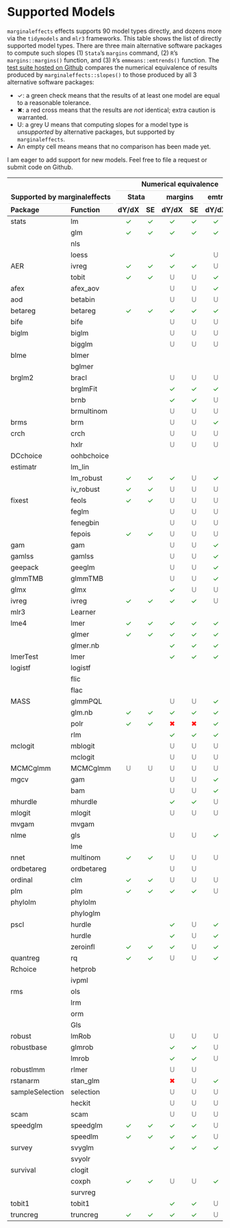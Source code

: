 
<script src="supported_models_files/libs/kePrint-0.0.1/kePrint.js"></script>
<link href="supported_models_files/libs/lightable-0.0.1/lightable.css" rel="stylesheet" />


# Supported Models

`marginaleffects` effects supports 90 model types directly, and dozens
more via the `tidymodels` and `mlr3` frameworks. This table shows the
list of directly supported model types. There are three main alternative
software packages to compute such slopes (1) `Stata`’s `margins`
command, (2) `R`’s `margins::margins()` function, and (3) `R`’s
`emmeans::emtrends()` function. The [test suite hosted on
Github](https://github.com/vincentarelbundock/marginaleffects/tree/main/inst/tinytest)
compares the numerical equivalence of results produced by
`marginaleffects::slopes()` to those produced by all 3 alternative
software packages:

-   ✓: a green check means that the results of at least one model are
    equal to a reasonable tolerance.
-   ✖: a red cross means that the results are *not* identical; extra
    caution is warranted.
-   U: a grey U means that computing slopes for a model type is
    *unsupported* by alternative packages, but supported by
    `marginaleffects`.
-   An empty cell means means that no comparison has been made yet.

I am eager to add support for new models. Feel free to file a request or
submit code on Github.

<table class="table" data-quarto-postprocess="true"
style="margin-left: auto; margin-right: auto;">
<colgroup>
<col style="width: 12%" />
<col style="width: 12%" />
<col style="width: 12%" />
<col style="width: 12%" />
<col style="width: 12%" />
<col style="width: 12%" />
<col style="width: 12%" />
<col style="width: 12%" />
</colgroup>
<thead>
<tr class="header">
<th colspan="2" data-quarto-table-cell-role="th"
style="text-align: left; empty-cells: hide; border-bottom: hidden;"></th>
<th colspan="6" data-quarto-table-cell-role="th"
style="text-align: center; border-bottom: hidden; padding-bottom: 0; padding-left: 3px; padding-right: 3px;"><div
style="border-bottom: 1px solid #ddd; padding-bottom: 5px; ">
Numerical equivalence
</div></th>
</tr>
<tr class="odd">
<th colspan="2" data-quarto-table-cell-role="th"
style="text-align: center; border-bottom: hidden; padding-bottom: 0; padding-left: 3px; padding-right: 3px;"><div
style="border-bottom: 1px solid #ddd; padding-bottom: 5px; ">
Supported by marginaleffects
</div></th>
<th colspan="2" data-quarto-table-cell-role="th"
style="text-align: center; border-bottom: hidden; padding-bottom: 0; padding-left: 3px; padding-right: 3px;"><div
style="border-bottom: 1px solid #ddd; padding-bottom: 5px; ">
Stata
</div></th>
<th colspan="2" data-quarto-table-cell-role="th"
style="text-align: center; border-bottom: hidden; padding-bottom: 0; padding-left: 3px; padding-right: 3px;"><div
style="border-bottom: 1px solid #ddd; padding-bottom: 5px; ">
margins
</div></th>
<th colspan="2" data-quarto-table-cell-role="th"
style="text-align: center; border-bottom: hidden; padding-bottom: 0; padding-left: 3px; padding-right: 3px;"><div
style="border-bottom: 1px solid #ddd; padding-bottom: 5px; ">
emtrends
</div></th>
</tr>
<tr class="header">
<th style="text-align: left;"
data-quarto-table-cell-role="th">Package</th>
<th style="text-align: left;"
data-quarto-table-cell-role="th">Function</th>
<th style="text-align: center;"
data-quarto-table-cell-role="th">dY/dX</th>
<th style="text-align: center;" data-quarto-table-cell-role="th">SE</th>
<th style="text-align: center;"
data-quarto-table-cell-role="th">dY/dX</th>
<th style="text-align: center;" data-quarto-table-cell-role="th">SE</th>
<th style="text-align: center;"
data-quarto-table-cell-role="th">dY/dX</th>
<th style="text-align: center;" data-quarto-table-cell-role="th">SE</th>
</tr>
</thead>
<tbody>
<tr class="odd">
<td style="text-align: left;">stats</td>
<td style="text-align: left;">lm</td>
<td style="text-align: center; color: green !important;">✓</td>
<td style="text-align: center; color: green !important;">✓</td>
<td style="text-align: center; color: green !important;">✓</td>
<td style="text-align: center; color: green !important;">✓</td>
<td style="text-align: center; color: green !important;">✓</td>
<td style="text-align: center; color: green !important;">✓</td>
</tr>
<tr class="even">
<td style="text-align: left;"></td>
<td style="text-align: left;">glm</td>
<td style="text-align: center; color: green !important;">✓</td>
<td style="text-align: center; color: green !important;">✓</td>
<td style="text-align: center; color: green !important;">✓</td>
<td style="text-align: center; color: green !important;">✓</td>
<td style="text-align: center; color: green !important;">✓</td>
<td style="text-align: center; color: green !important;">✓</td>
</tr>
<tr class="odd">
<td style="text-align: left;"></td>
<td style="text-align: left;">nls</td>
<td style="text-align: center; color: gray !important;"></td>
<td style="text-align: center; color: gray !important;"></td>
<td style="text-align: center; color: gray !important;"></td>
<td style="text-align: center; color: gray !important;"></td>
<td style="text-align: center; color: gray !important;"></td>
<td style="text-align: center; color: gray !important;"></td>
</tr>
<tr class="even">
<td style="text-align: left;"></td>
<td style="text-align: left;">loess</td>
<td style="text-align: center; color: gray !important;"></td>
<td style="text-align: center; color: gray !important;"></td>
<td style="text-align: center; color: green !important;">✓</td>
<td style="text-align: center; color: gray !important;"></td>
<td style="text-align: center; color: gray !important;">U</td>
<td style="text-align: center; color: gray !important;">U</td>
</tr>
<tr class="odd">
<td style="text-align: left;">AER</td>
<td style="text-align: left;">ivreg</td>
<td style="text-align: center; color: green !important;">✓</td>
<td style="text-align: center; color: green !important;">✓</td>
<td style="text-align: center; color: green !important;">✓</td>
<td style="text-align: center; color: green !important;">✓</td>
<td style="text-align: center; color: gray !important;">U</td>
<td style="text-align: center; color: gray !important;">U</td>
</tr>
<tr class="even">
<td style="text-align: left;"></td>
<td style="text-align: left;">tobit</td>
<td style="text-align: center; color: green !important;">✓</td>
<td style="text-align: center; color: green !important;">✓</td>
<td style="text-align: center; color: gray !important;">U</td>
<td style="text-align: center; color: gray !important;">U</td>
<td style="text-align: center; color: green !important;">✓</td>
<td style="text-align: center; color: green !important;">✓</td>
</tr>
<tr class="odd">
<td style="text-align: left;">afex</td>
<td style="text-align: left;">afex_aov</td>
<td style="text-align: center; color: gray !important;"></td>
<td style="text-align: center; color: gray !important;"></td>
<td style="text-align: center; color: gray !important;">U</td>
<td style="text-align: center; color: gray !important;">U</td>
<td style="text-align: center; color: green !important;">✓</td>
<td style="text-align: center; color: green !important;">✓</td>
</tr>
<tr class="even">
<td style="text-align: left;">aod</td>
<td style="text-align: left;">betabin</td>
<td style="text-align: center; color: gray !important;"></td>
<td style="text-align: center; color: gray !important;"></td>
<td style="text-align: center; color: gray !important;">U</td>
<td style="text-align: center; color: gray !important;">U</td>
<td style="text-align: center; color: gray !important;">U</td>
<td style="text-align: center; color: gray !important;">U</td>
</tr>
<tr class="odd">
<td style="text-align: left;">betareg</td>
<td style="text-align: left;">betareg</td>
<td style="text-align: center; color: green !important;">✓</td>
<td style="text-align: center; color: green !important;">✓</td>
<td style="text-align: center; color: green !important;">✓</td>
<td style="text-align: center; color: green !important;">✓</td>
<td style="text-align: center; color: green !important;">✓</td>
<td style="text-align: center; color: green !important;">✓</td>
</tr>
<tr class="even">
<td style="text-align: left;">bife</td>
<td style="text-align: left;">bife</td>
<td style="text-align: center; color: gray !important;"></td>
<td style="text-align: center; color: gray !important;"></td>
<td style="text-align: center; color: gray !important;">U</td>
<td style="text-align: center; color: gray !important;">U</td>
<td style="text-align: center; color: gray !important;">U</td>
<td style="text-align: center; color: gray !important;">U</td>
</tr>
<tr class="odd">
<td style="text-align: left;">biglm</td>
<td style="text-align: left;">biglm</td>
<td style="text-align: center; color: gray !important;"></td>
<td style="text-align: center; color: gray !important;"></td>
<td style="text-align: center; color: gray !important;">U</td>
<td style="text-align: center; color: gray !important;">U</td>
<td style="text-align: center; color: gray !important;">U</td>
<td style="text-align: center; color: gray !important;">U</td>
</tr>
<tr class="even">
<td style="text-align: left;"></td>
<td style="text-align: left;">bigglm</td>
<td style="text-align: center; color: gray !important;"></td>
<td style="text-align: center; color: gray !important;"></td>
<td style="text-align: center; color: gray !important;">U</td>
<td style="text-align: center; color: gray !important;">U</td>
<td style="text-align: center; color: gray !important;">U</td>
<td style="text-align: center; color: gray !important;">U</td>
</tr>
<tr class="odd">
<td style="text-align: left;">blme</td>
<td style="text-align: left;">blmer</td>
<td style="text-align: center; color: gray !important;"></td>
<td style="text-align: center; color: gray !important;"></td>
<td style="text-align: center; color: gray !important;"></td>
<td style="text-align: center; color: gray !important;"></td>
<td style="text-align: center; color: gray !important;"></td>
<td style="text-align: center; color: gray !important;"></td>
</tr>
<tr class="even">
<td style="text-align: left;"></td>
<td style="text-align: left;">bglmer</td>
<td style="text-align: center; color: gray !important;"></td>
<td style="text-align: center; color: gray !important;"></td>
<td style="text-align: center; color: gray !important;"></td>
<td style="text-align: center; color: gray !important;"></td>
<td style="text-align: center; color: gray !important;"></td>
<td style="text-align: center; color: gray !important;"></td>
</tr>
<tr class="odd">
<td style="text-align: left;">brglm2</td>
<td style="text-align: left;">bracl</td>
<td style="text-align: center; color: gray !important;"></td>
<td style="text-align: center; color: gray !important;"></td>
<td style="text-align: center; color: gray !important;">U</td>
<td style="text-align: center; color: gray !important;">U</td>
<td style="text-align: center; color: gray !important;">U</td>
<td style="text-align: center; color: gray !important;">U</td>
</tr>
<tr class="even">
<td style="text-align: left;"></td>
<td style="text-align: left;">brglmFit</td>
<td style="text-align: center; color: gray !important;"></td>
<td style="text-align: center; color: gray !important;"></td>
<td style="text-align: center; color: green !important;">✓</td>
<td style="text-align: center; color: green !important;">✓</td>
<td style="text-align: center; color: green !important;">✓</td>
<td style="text-align: center; color: green !important;">✓</td>
</tr>
<tr class="odd">
<td style="text-align: left;"></td>
<td style="text-align: left;">brnb</td>
<td style="text-align: center; color: gray !important;"></td>
<td style="text-align: center; color: gray !important;"></td>
<td style="text-align: center; color: green !important;">✓</td>
<td style="text-align: center; color: green !important;">✓</td>
<td style="text-align: center; color: gray !important;">U</td>
<td style="text-align: center; color: gray !important;">U</td>
</tr>
<tr class="even">
<td style="text-align: left;"></td>
<td style="text-align: left;">brmultinom</td>
<td style="text-align: center; color: gray !important;"></td>
<td style="text-align: center; color: gray !important;"></td>
<td style="text-align: center; color: gray !important;">U</td>
<td style="text-align: center; color: gray !important;">U</td>
<td style="text-align: center; color: gray !important;">U</td>
<td style="text-align: center; color: gray !important;">U</td>
</tr>
<tr class="odd">
<td style="text-align: left;">brms</td>
<td style="text-align: left;">brm</td>
<td style="text-align: center; color: gray !important;"></td>
<td style="text-align: center; color: gray !important;"></td>
<td style="text-align: center; color: gray !important;">U</td>
<td style="text-align: center; color: gray !important;">U</td>
<td style="text-align: center; color: green !important;">✓</td>
<td style="text-align: center; color: green !important;">✓</td>
</tr>
<tr class="even">
<td style="text-align: left;">crch</td>
<td style="text-align: left;">crch</td>
<td style="text-align: center; color: gray !important;"></td>
<td style="text-align: center; color: gray !important;"></td>
<td style="text-align: center; color: gray !important;">U</td>
<td style="text-align: center; color: gray !important;">U</td>
<td style="text-align: center; color: gray !important;">U</td>
<td style="text-align: center; color: gray !important;">U</td>
</tr>
<tr class="odd">
<td style="text-align: left;"></td>
<td style="text-align: left;">hxlr</td>
<td style="text-align: center; color: gray !important;"></td>
<td style="text-align: center; color: gray !important;"></td>
<td style="text-align: center; color: gray !important;">U</td>
<td style="text-align: center; color: gray !important;">U</td>
<td style="text-align: center; color: gray !important;">U</td>
<td style="text-align: center; color: gray !important;">U</td>
</tr>
<tr class="even">
<td style="text-align: left;">DCchoice</td>
<td style="text-align: left;">oohbchoice</td>
<td style="text-align: center; color: gray !important;"></td>
<td style="text-align: center; color: gray !important;"></td>
<td style="text-align: center; color: gray !important;"></td>
<td style="text-align: center; color: gray !important;"></td>
<td style="text-align: center; color: gray !important;"></td>
<td style="text-align: center; color: gray !important;"></td>
</tr>
<tr class="odd">
<td style="text-align: left;">estimatr</td>
<td style="text-align: left;">lm_lin</td>
<td style="text-align: center; color: gray !important;"></td>
<td style="text-align: center; color: gray !important;"></td>
<td style="text-align: center; color: gray !important;"></td>
<td style="text-align: center; color: gray !important;"></td>
<td style="text-align: center; color: gray !important;"></td>
<td style="text-align: center; color: gray !important;"></td>
</tr>
<tr class="even">
<td style="text-align: left;"></td>
<td style="text-align: left;">lm_robust</td>
<td style="text-align: center; color: green !important;">✓</td>
<td style="text-align: center; color: green !important;">✓</td>
<td style="text-align: center; color: green !important;">✓</td>
<td style="text-align: center; color: gray !important;">U</td>
<td style="text-align: center; color: green !important;">✓</td>
<td style="text-align: center; color: green !important;">✓</td>
</tr>
<tr class="odd">
<td style="text-align: left;"></td>
<td style="text-align: left;">iv_robust</td>
<td style="text-align: center; color: green !important;">✓</td>
<td style="text-align: center; color: green !important;">✓</td>
<td style="text-align: center; color: gray !important;">U</td>
<td style="text-align: center; color: gray !important;">U</td>
<td style="text-align: center; color: gray !important;">U</td>
<td style="text-align: center; color: gray !important;">U</td>
</tr>
<tr class="even">
<td style="text-align: left;">fixest</td>
<td style="text-align: left;">feols</td>
<td style="text-align: center; color: green !important;">✓</td>
<td style="text-align: center; color: green !important;">✓</td>
<td style="text-align: center; color: gray !important;">U</td>
<td style="text-align: center; color: gray !important;">U</td>
<td style="text-align: center; color: gray !important;">U</td>
<td style="text-align: center; color: gray !important;">U</td>
</tr>
<tr class="odd">
<td style="text-align: left;"></td>
<td style="text-align: left;">feglm</td>
<td style="text-align: center; color: gray !important;"></td>
<td style="text-align: center; color: gray !important;"></td>
<td style="text-align: center; color: gray !important;">U</td>
<td style="text-align: center; color: gray !important;">U</td>
<td style="text-align: center; color: gray !important;">U</td>
<td style="text-align: center; color: gray !important;">U</td>
</tr>
<tr class="even">
<td style="text-align: left;"></td>
<td style="text-align: left;">fenegbin</td>
<td style="text-align: center; color: gray !important;"></td>
<td style="text-align: center; color: gray !important;"></td>
<td style="text-align: center; color: gray !important;">U</td>
<td style="text-align: center; color: gray !important;">U</td>
<td style="text-align: center; color: gray !important;">U</td>
<td style="text-align: center; color: gray !important;">U</td>
</tr>
<tr class="odd">
<td style="text-align: left;"></td>
<td style="text-align: left;">fepois</td>
<td style="text-align: center; color: green !important;">✓</td>
<td style="text-align: center; color: green !important;">✓</td>
<td style="text-align: center; color: gray !important;">U</td>
<td style="text-align: center; color: gray !important;">U</td>
<td style="text-align: center; color: gray !important;">U</td>
<td style="text-align: center; color: gray !important;">U</td>
</tr>
<tr class="even">
<td style="text-align: left;">gam</td>
<td style="text-align: left;">gam</td>
<td style="text-align: center; color: gray !important;"></td>
<td style="text-align: center; color: gray !important;"></td>
<td style="text-align: center; color: gray !important;">U</td>
<td style="text-align: center; color: gray !important;">U</td>
<td style="text-align: center; color: green !important;">✓</td>
<td style="text-align: center; color: green !important;">✓</td>
</tr>
<tr class="odd">
<td style="text-align: left;">gamlss</td>
<td style="text-align: left;">gamlss</td>
<td style="text-align: center; color: gray !important;"></td>
<td style="text-align: center; color: gray !important;"></td>
<td style="text-align: center; color: gray !important;">U</td>
<td style="text-align: center; color: gray !important;">U</td>
<td style="text-align: center; color: green !important;">✓</td>
<td style="text-align: center; color: green !important;">✓</td>
</tr>
<tr class="even">
<td style="text-align: left;">geepack</td>
<td style="text-align: left;">geeglm</td>
<td style="text-align: center; color: gray !important;"></td>
<td style="text-align: center; color: gray !important;"></td>
<td style="text-align: center; color: gray !important;">U</td>
<td style="text-align: center; color: gray !important;">U</td>
<td style="text-align: center; color: green !important;">✓</td>
<td style="text-align: center; color: green !important;">✓</td>
</tr>
<tr class="odd">
<td style="text-align: left;">glmmTMB</td>
<td style="text-align: left;">glmmTMB</td>
<td style="text-align: center; color: gray !important;"></td>
<td style="text-align: center; color: gray !important;"></td>
<td style="text-align: center; color: gray !important;">U</td>
<td style="text-align: center; color: gray !important;">U</td>
<td style="text-align: center; color: green !important;">✓</td>
<td style="text-align: center; color: green !important;">✓</td>
</tr>
<tr class="even">
<td style="text-align: left;">glmx</td>
<td style="text-align: left;">glmx</td>
<td style="text-align: center; color: gray !important;"></td>
<td style="text-align: center; color: gray !important;"></td>
<td style="text-align: center; color: green !important;">✓</td>
<td style="text-align: center; color: gray !important;">U</td>
<td style="text-align: center; color: gray !important;">U</td>
<td style="text-align: center; color: gray !important;">U</td>
</tr>
<tr class="odd">
<td style="text-align: left;">ivreg</td>
<td style="text-align: left;">ivreg</td>
<td style="text-align: center; color: green !important;">✓</td>
<td style="text-align: center; color: green !important;">✓</td>
<td style="text-align: center; color: green !important;">✓</td>
<td style="text-align: center; color: green !important;">✓</td>
<td style="text-align: center; color: gray !important;">U</td>
<td style="text-align: center; color: gray !important;">U</td>
</tr>
<tr class="even">
<td style="text-align: left;">mlr3</td>
<td style="text-align: left;">Learner</td>
<td style="text-align: center; color: gray !important;"></td>
<td style="text-align: center; color: gray !important;"></td>
<td style="text-align: center; color: gray !important;"></td>
<td style="text-align: center; color: gray !important;"></td>
<td style="text-align: center; color: gray !important;"></td>
<td style="text-align: center; color: gray !important;"></td>
</tr>
<tr class="odd">
<td style="text-align: left;">lme4</td>
<td style="text-align: left;">lmer</td>
<td style="text-align: center; color: green !important;">✓</td>
<td style="text-align: center; color: green !important;">✓</td>
<td style="text-align: center; color: green !important;">✓</td>
<td style="text-align: center; color: green !important;">✓</td>
<td style="text-align: center; color: green !important;">✓</td>
<td style="text-align: center; color: green !important;">✓</td>
</tr>
<tr class="even">
<td style="text-align: left;"></td>
<td style="text-align: left;">glmer</td>
<td style="text-align: center; color: green !important;">✓</td>
<td style="text-align: center; color: green !important;">✓</td>
<td style="text-align: center; color: green !important;">✓</td>
<td style="text-align: center; color: green !important;">✓</td>
<td style="text-align: center; color: green !important;">✓</td>
<td style="text-align: center; color: green !important;">✓</td>
</tr>
<tr class="odd">
<td style="text-align: left;"></td>
<td style="text-align: left;">glmer.nb</td>
<td style="text-align: center; color: gray !important;"></td>
<td style="text-align: center; color: gray !important;"></td>
<td style="text-align: center; color: green !important;">✓</td>
<td style="text-align: center; color: green !important;">✓</td>
<td style="text-align: center; color: green !important;">✓</td>
<td style="text-align: center; color: green !important;">✓</td>
</tr>
<tr class="even">
<td style="text-align: left;">lmerTest</td>
<td style="text-align: left;">lmer</td>
<td style="text-align: center; color: gray !important;"></td>
<td style="text-align: center; color: gray !important;"></td>
<td style="text-align: center; color: green !important;">✓</td>
<td style="text-align: center; color: green !important;">✓</td>
<td style="text-align: center; color: green !important;">✓</td>
<td style="text-align: center; color: green !important;">✓</td>
</tr>
<tr class="odd">
<td style="text-align: left;">logistf</td>
<td style="text-align: left;">logistf</td>
<td style="text-align: center; color: gray !important;"></td>
<td style="text-align: center; color: gray !important;"></td>
<td style="text-align: center; color: gray !important;"></td>
<td style="text-align: center; color: gray !important;"></td>
<td style="text-align: center; color: gray !important;"></td>
<td style="text-align: center; color: gray !important;"></td>
</tr>
<tr class="even">
<td style="text-align: left;"></td>
<td style="text-align: left;">flic</td>
<td style="text-align: center; color: gray !important;"></td>
<td style="text-align: center; color: gray !important;"></td>
<td style="text-align: center; color: gray !important;"></td>
<td style="text-align: center; color: gray !important;"></td>
<td style="text-align: center; color: gray !important;"></td>
<td style="text-align: center; color: gray !important;"></td>
</tr>
<tr class="odd">
<td style="text-align: left;"></td>
<td style="text-align: left;">flac</td>
<td style="text-align: center; color: gray !important;"></td>
<td style="text-align: center; color: gray !important;"></td>
<td style="text-align: center; color: gray !important;"></td>
<td style="text-align: center; color: gray !important;"></td>
<td style="text-align: center; color: gray !important;"></td>
<td style="text-align: center; color: gray !important;"></td>
</tr>
<tr class="even">
<td style="text-align: left;">MASS</td>
<td style="text-align: left;">glmmPQL</td>
<td style="text-align: center; color: gray !important;"></td>
<td style="text-align: center; color: gray !important;"></td>
<td style="text-align: center; color: gray !important;">U</td>
<td style="text-align: center; color: gray !important;">U</td>
<td style="text-align: center; color: green !important;">✓</td>
<td style="text-align: center; color: green !important;">✓</td>
</tr>
<tr class="odd">
<td style="text-align: left;"></td>
<td style="text-align: left;">glm.nb</td>
<td style="text-align: center; color: green !important;">✓</td>
<td style="text-align: center; color: green !important;">✓</td>
<td style="text-align: center; color: green !important;">✓</td>
<td style="text-align: center; color: green !important;">✓</td>
<td style="text-align: center; color: green !important;">✓</td>
<td style="text-align: center; color: green !important;">✓</td>
</tr>
<tr class="even">
<td style="text-align: left;"></td>
<td style="text-align: left;">polr</td>
<td style="text-align: center; color: green !important;">✓</td>
<td style="text-align: center; color: green !important;">✓</td>
<td style="text-align: center; color: red !important;">✖</td>
<td style="text-align: center; color: red !important;">✖</td>
<td style="text-align: center; color: green !important;">✓</td>
<td style="text-align: center; color: green !important;">✓</td>
</tr>
<tr class="odd">
<td style="text-align: left;"></td>
<td style="text-align: left;">rlm</td>
<td style="text-align: center; color: gray !important;"></td>
<td style="text-align: center; color: gray !important;"></td>
<td style="text-align: center; color: green !important;">✓</td>
<td style="text-align: center; color: green !important;">✓</td>
<td style="text-align: center; color: green !important;">✓</td>
<td style="text-align: center; color: green !important;">✓</td>
</tr>
<tr class="even">
<td style="text-align: left;">mclogit</td>
<td style="text-align: left;">mblogit</td>
<td style="text-align: center; color: gray !important;"></td>
<td style="text-align: center; color: gray !important;"></td>
<td style="text-align: center; color: gray !important;">U</td>
<td style="text-align: center; color: gray !important;">U</td>
<td style="text-align: center; color: gray !important;">U</td>
<td style="text-align: center; color: gray !important;">U</td>
</tr>
<tr class="odd">
<td style="text-align: left;"></td>
<td style="text-align: left;">mclogit</td>
<td style="text-align: center; color: gray !important;"></td>
<td style="text-align: center; color: gray !important;"></td>
<td style="text-align: center; color: gray !important;">U</td>
<td style="text-align: center; color: gray !important;">U</td>
<td style="text-align: center; color: gray !important;">U</td>
<td style="text-align: center; color: gray !important;">U</td>
</tr>
<tr class="even">
<td style="text-align: left;">MCMCglmm</td>
<td style="text-align: left;">MCMCglmm</td>
<td style="text-align: center; color: gray !important;">U</td>
<td style="text-align: center; color: gray !important;">U</td>
<td style="text-align: center; color: gray !important;">U</td>
<td style="text-align: center; color: gray !important;">U</td>
<td style="text-align: center; color: gray !important;">U</td>
<td style="text-align: center; color: gray !important;">U</td>
</tr>
<tr class="odd">
<td style="text-align: left;">mgcv</td>
<td style="text-align: left;">gam</td>
<td style="text-align: center; color: gray !important;"></td>
<td style="text-align: center; color: gray !important;"></td>
<td style="text-align: center; color: gray !important;">U</td>
<td style="text-align: center; color: gray !important;">U</td>
<td style="text-align: center; color: green !important;">✓</td>
<td style="text-align: center; color: green !important;">✓</td>
</tr>
<tr class="even">
<td style="text-align: left;"></td>
<td style="text-align: left;">bam</td>
<td style="text-align: center; color: gray !important;"></td>
<td style="text-align: center; color: gray !important;"></td>
<td style="text-align: center; color: gray !important;">U</td>
<td style="text-align: center; color: gray !important;">U</td>
<td style="text-align: center; color: green !important;">✓</td>
<td style="text-align: center; color: red !important;">✖</td>
</tr>
<tr class="odd">
<td style="text-align: left;">mhurdle</td>
<td style="text-align: left;">mhurdle</td>
<td style="text-align: center; color: gray !important;"></td>
<td style="text-align: center; color: gray !important;"></td>
<td style="text-align: center; color: green !important;">✓</td>
<td style="text-align: center; color: green !important;">✓</td>
<td style="text-align: center; color: gray !important;">U</td>
<td style="text-align: center; color: gray !important;">U</td>
</tr>
<tr class="even">
<td style="text-align: left;">mlogit</td>
<td style="text-align: left;">mlogit</td>
<td style="text-align: center; color: gray !important;"></td>
<td style="text-align: center; color: gray !important;"></td>
<td style="text-align: center; color: gray !important;">U</td>
<td style="text-align: center; color: gray !important;">U</td>
<td style="text-align: center; color: gray !important;">U</td>
<td style="text-align: center; color: gray !important;">U</td>
</tr>
<tr class="odd">
<td style="text-align: left;">mvgam</td>
<td style="text-align: left;">mvgam</td>
<td style="text-align: center; color: gray !important;"></td>
<td style="text-align: center; color: gray !important;"></td>
<td style="text-align: center; color: gray !important;"></td>
<td style="text-align: center; color: gray !important;"></td>
<td style="text-align: center; color: gray !important;"></td>
<td style="text-align: center; color: gray !important;"></td>
</tr>
<tr class="even">
<td style="text-align: left;">nlme</td>
<td style="text-align: left;">gls</td>
<td style="text-align: center; color: gray !important;"></td>
<td style="text-align: center; color: gray !important;"></td>
<td style="text-align: center; color: gray !important;">U</td>
<td style="text-align: center; color: gray !important;">U</td>
<td style="text-align: center; color: green !important;">✓</td>
<td style="text-align: center; color: green !important;">✓</td>
</tr>
<tr class="odd">
<td style="text-align: left;"></td>
<td style="text-align: left;">lme</td>
<td style="text-align: center; color: gray !important;"></td>
<td style="text-align: center; color: gray !important;"></td>
<td style="text-align: center; color: gray !important;"></td>
<td style="text-align: center; color: gray !important;"></td>
<td style="text-align: center; color: gray !important;"></td>
<td style="text-align: center; color: gray !important;"></td>
</tr>
<tr class="even">
<td style="text-align: left;">nnet</td>
<td style="text-align: left;">multinom</td>
<td style="text-align: center; color: green !important;">✓</td>
<td style="text-align: center; color: green !important;">✓</td>
<td style="text-align: center; color: gray !important;">U</td>
<td style="text-align: center; color: gray !important;">U</td>
<td style="text-align: center; color: gray !important;">U</td>
<td style="text-align: center; color: gray !important;">U</td>
</tr>
<tr class="odd">
<td style="text-align: left;">ordbetareg</td>
<td style="text-align: left;">ordbetareg</td>
<td style="text-align: center; color: gray !important;"></td>
<td style="text-align: center; color: gray !important;"></td>
<td style="text-align: center; color: gray !important;">U</td>
<td style="text-align: center; color: gray !important;">U</td>
<td style="text-align: center; color: gray !important;"></td>
<td style="text-align: center; color: gray !important;"></td>
</tr>
<tr class="even">
<td style="text-align: left;">ordinal</td>
<td style="text-align: left;">clm</td>
<td style="text-align: center; color: green !important;">✓</td>
<td style="text-align: center; color: green !important;">✓</td>
<td style="text-align: center; color: gray !important;">U</td>
<td style="text-align: center; color: gray !important;">U</td>
<td style="text-align: center; color: gray !important;">U</td>
<td style="text-align: center; color: gray !important;">U</td>
</tr>
<tr class="odd">
<td style="text-align: left;">plm</td>
<td style="text-align: left;">plm</td>
<td style="text-align: center; color: green !important;">✓</td>
<td style="text-align: center; color: green !important;">✓</td>
<td style="text-align: center; color: green !important;">✓</td>
<td style="text-align: center; color: green !important;">✓</td>
<td style="text-align: center; color: gray !important;">U</td>
<td style="text-align: center; color: gray !important;">U</td>
</tr>
<tr class="even">
<td style="text-align: left;">phylolm</td>
<td style="text-align: left;">phylolm</td>
<td style="text-align: center; color: gray !important;"></td>
<td style="text-align: center; color: gray !important;"></td>
<td style="text-align: center; color: gray !important;"></td>
<td style="text-align: center; color: gray !important;"></td>
<td style="text-align: center; color: gray !important;"></td>
<td style="text-align: center; color: gray !important;"></td>
</tr>
<tr class="odd">
<td style="text-align: left;"></td>
<td style="text-align: left;">phyloglm</td>
<td style="text-align: center; color: gray !important;"></td>
<td style="text-align: center; color: gray !important;"></td>
<td style="text-align: center; color: gray !important;"></td>
<td style="text-align: center; color: gray !important;"></td>
<td style="text-align: center; color: gray !important;"></td>
<td style="text-align: center; color: gray !important;"></td>
</tr>
<tr class="even">
<td style="text-align: left;">pscl</td>
<td style="text-align: left;">hurdle</td>
<td style="text-align: center; color: gray !important;"></td>
<td style="text-align: center; color: gray !important;"></td>
<td style="text-align: center; color: green !important;">✓</td>
<td style="text-align: center; color: gray !important;">U</td>
<td style="text-align: center; color: green !important;">✓</td>
<td style="text-align: center; color: red !important;">✖</td>
</tr>
<tr class="odd">
<td style="text-align: left;"></td>
<td style="text-align: left;">hurdle</td>
<td style="text-align: center; color: gray !important;"></td>
<td style="text-align: center; color: gray !important;"></td>
<td style="text-align: center; color: green !important;">✓</td>
<td style="text-align: center; color: gray !important;">U</td>
<td style="text-align: center; color: green !important;">✓</td>
<td style="text-align: center; color: red !important;">✖</td>
</tr>
<tr class="even">
<td style="text-align: left;"></td>
<td style="text-align: left;">zeroinfl</td>
<td style="text-align: center; color: green !important;">✓</td>
<td style="text-align: center; color: green !important;">✓</td>
<td style="text-align: center; color: green !important;">✓</td>
<td style="text-align: center; color: gray !important;">U</td>
<td style="text-align: center; color: green !important;">✓</td>
<td style="text-align: center; color: green !important;">✓</td>
</tr>
<tr class="odd">
<td style="text-align: left;">quantreg</td>
<td style="text-align: left;">rq</td>
<td style="text-align: center; color: green !important;">✓</td>
<td style="text-align: center; color: green !important;">✓</td>
<td style="text-align: center; color: gray !important;">U</td>
<td style="text-align: center; color: gray !important;">U</td>
<td style="text-align: center; color: green !important;">✓</td>
<td style="text-align: center; color: green !important;">✓</td>
</tr>
<tr class="even">
<td style="text-align: left;">Rchoice</td>
<td style="text-align: left;">hetprob</td>
<td style="text-align: center; color: gray !important;"></td>
<td style="text-align: center; color: gray !important;"></td>
<td style="text-align: center; color: gray !important;"></td>
<td style="text-align: center; color: gray !important;"></td>
<td style="text-align: center; color: gray !important;"></td>
<td style="text-align: center; color: gray !important;"></td>
</tr>
<tr class="odd">
<td style="text-align: left;"></td>
<td style="text-align: left;">ivpml</td>
<td style="text-align: center; color: gray !important;"></td>
<td style="text-align: center; color: gray !important;"></td>
<td style="text-align: center; color: gray !important;"></td>
<td style="text-align: center; color: gray !important;"></td>
<td style="text-align: center; color: gray !important;"></td>
<td style="text-align: center; color: gray !important;"></td>
</tr>
<tr class="even">
<td style="text-align: left;">rms</td>
<td style="text-align: left;">ols</td>
<td style="text-align: center; color: gray !important;"></td>
<td style="text-align: center; color: gray !important;"></td>
<td style="text-align: center; color: gray !important;"></td>
<td style="text-align: center; color: gray !important;"></td>
<td style="text-align: center; color: gray !important;"></td>
<td style="text-align: center; color: gray !important;"></td>
</tr>
<tr class="odd">
<td style="text-align: left;"></td>
<td style="text-align: left;">lrm</td>
<td style="text-align: center; color: gray !important;"></td>
<td style="text-align: center; color: gray !important;"></td>
<td style="text-align: center; color: gray !important;"></td>
<td style="text-align: center; color: gray !important;"></td>
<td style="text-align: center; color: gray !important;"></td>
<td style="text-align: center; color: gray !important;"></td>
</tr>
<tr class="even">
<td style="text-align: left;"></td>
<td style="text-align: left;">orm</td>
<td style="text-align: center; color: gray !important;"></td>
<td style="text-align: center; color: gray !important;"></td>
<td style="text-align: center; color: gray !important;"></td>
<td style="text-align: center; color: gray !important;"></td>
<td style="text-align: center; color: gray !important;"></td>
<td style="text-align: center; color: gray !important;"></td>
</tr>
<tr class="odd">
<td style="text-align: left;"></td>
<td style="text-align: left;">Gls</td>
<td style="text-align: center; color: gray !important;"></td>
<td style="text-align: center; color: gray !important;"></td>
<td style="text-align: center; color: gray !important;"></td>
<td style="text-align: center; color: gray !important;"></td>
<td style="text-align: center; color: gray !important;"></td>
<td style="text-align: center; color: gray !important;"></td>
</tr>
<tr class="even">
<td style="text-align: left;">robust</td>
<td style="text-align: left;">lmRob</td>
<td style="text-align: center; color: gray !important;"></td>
<td style="text-align: center; color: gray !important;"></td>
<td style="text-align: center; color: gray !important;">U</td>
<td style="text-align: center; color: gray !important;">U</td>
<td style="text-align: center; color: gray !important;">U</td>
<td style="text-align: center; color: gray !important;">U</td>
</tr>
<tr class="odd">
<td style="text-align: left;">robustbase</td>
<td style="text-align: left;">glmrob</td>
<td style="text-align: center; color: gray !important;"></td>
<td style="text-align: center; color: gray !important;"></td>
<td style="text-align: center; color: green !important;">✓</td>
<td style="text-align: center; color: green !important;">✓</td>
<td style="text-align: center; color: gray !important;">U</td>
<td style="text-align: center; color: gray !important;">U</td>
</tr>
<tr class="even">
<td style="text-align: left;"></td>
<td style="text-align: left;">lmrob</td>
<td style="text-align: center; color: gray !important;"></td>
<td style="text-align: center; color: gray !important;"></td>
<td style="text-align: center; color: green !important;">✓</td>
<td style="text-align: center; color: green !important;">✓</td>
<td style="text-align: center; color: gray !important;">U</td>
<td style="text-align: center; color: gray !important;">U</td>
</tr>
<tr class="odd">
<td style="text-align: left;">robustlmm</td>
<td style="text-align: left;">rlmer</td>
<td style="text-align: center; color: gray !important;"></td>
<td style="text-align: center; color: gray !important;"></td>
<td style="text-align: center; color: gray !important;">U</td>
<td style="text-align: center; color: gray !important;">U</td>
<td style="text-align: center; color: gray !important;"></td>
<td style="text-align: center; color: gray !important;"></td>
</tr>
<tr class="even">
<td style="text-align: left;">rstanarm</td>
<td style="text-align: left;">stan_glm</td>
<td style="text-align: center; color: gray !important;"></td>
<td style="text-align: center; color: gray !important;"></td>
<td style="text-align: center; color: red !important;">✖</td>
<td style="text-align: center; color: gray !important;">U</td>
<td style="text-align: center; color: green !important;">✓</td>
<td style="text-align: center; color: green !important;">✓</td>
</tr>
<tr class="odd">
<td style="text-align: left;">sampleSelection</td>
<td style="text-align: left;">selection</td>
<td style="text-align: center; color: gray !important;"></td>
<td style="text-align: center; color: gray !important;"></td>
<td style="text-align: center; color: gray !important;">U</td>
<td style="text-align: center; color: gray !important;">U</td>
<td style="text-align: center; color: gray !important;">U</td>
<td style="text-align: center; color: gray !important;">U</td>
</tr>
<tr class="even">
<td style="text-align: left;"></td>
<td style="text-align: left;">heckit</td>
<td style="text-align: center; color: gray !important;"></td>
<td style="text-align: center; color: gray !important;"></td>
<td style="text-align: center; color: gray !important;">U</td>
<td style="text-align: center; color: gray !important;">U</td>
<td style="text-align: center; color: gray !important;">U</td>
<td style="text-align: center; color: gray !important;">U</td>
</tr>
<tr class="odd">
<td style="text-align: left;">scam</td>
<td style="text-align: left;">scam</td>
<td style="text-align: center; color: gray !important;"></td>
<td style="text-align: center; color: gray !important;"></td>
<td style="text-align: center; color: gray !important;">U</td>
<td style="text-align: center; color: gray !important;">U</td>
<td style="text-align: center; color: gray !important;">U</td>
<td style="text-align: center; color: gray !important;">U</td>
</tr>
<tr class="even">
<td style="text-align: left;">speedglm</td>
<td style="text-align: left;">speedglm</td>
<td style="text-align: center; color: green !important;">✓</td>
<td style="text-align: center; color: green !important;">✓</td>
<td style="text-align: center; color: green !important;">✓</td>
<td style="text-align: center; color: green !important;">✓</td>
<td style="text-align: center; color: gray !important;">U</td>
<td style="text-align: center; color: gray !important;">U</td>
</tr>
<tr class="odd">
<td style="text-align: left;"></td>
<td style="text-align: left;">speedlm</td>
<td style="text-align: center; color: green !important;">✓</td>
<td style="text-align: center; color: green !important;">✓</td>
<td style="text-align: center; color: green !important;">✓</td>
<td style="text-align: center; color: green !important;">✓</td>
<td style="text-align: center; color: gray !important;">U</td>
<td style="text-align: center; color: gray !important;">U</td>
</tr>
<tr class="even">
<td style="text-align: left;">survey</td>
<td style="text-align: left;">svyglm</td>
<td style="text-align: center; color: gray !important;"></td>
<td style="text-align: center; color: gray !important;"></td>
<td style="text-align: center; color: green !important;">✓</td>
<td style="text-align: center; color: green !important;">✓</td>
<td style="text-align: center; color: green !important;">✓</td>
<td style="text-align: center; color: green !important;">✓</td>
</tr>
<tr class="odd">
<td style="text-align: left;"></td>
<td style="text-align: left;">svyolr</td>
<td style="text-align: center; color: gray !important;"></td>
<td style="text-align: center; color: gray !important;"></td>
<td style="text-align: center; color: gray !important;"></td>
<td style="text-align: center; color: gray !important;"></td>
<td style="text-align: center; color: gray !important;"></td>
<td style="text-align: center; color: gray !important;"></td>
</tr>
<tr class="even">
<td style="text-align: left;">survival</td>
<td style="text-align: left;">clogit</td>
<td style="text-align: center; color: gray !important;"></td>
<td style="text-align: center; color: gray !important;"></td>
<td style="text-align: center; color: gray !important;"></td>
<td style="text-align: center; color: gray !important;"></td>
<td style="text-align: center; color: gray !important;"></td>
<td style="text-align: center; color: gray !important;"></td>
</tr>
<tr class="odd">
<td style="text-align: left;"></td>
<td style="text-align: left;">coxph</td>
<td style="text-align: center; color: green !important;">✓</td>
<td style="text-align: center; color: green !important;">✓</td>
<td style="text-align: center; color: gray !important;">U</td>
<td style="text-align: center; color: gray !important;">U</td>
<td style="text-align: center; color: green !important;">✓</td>
<td style="text-align: center; color: green !important;">✓</td>
</tr>
<tr class="even">
<td style="text-align: left;"></td>
<td style="text-align: left;">survreg</td>
<td style="text-align: center; color: gray !important;"></td>
<td style="text-align: center; color: gray !important;"></td>
<td style="text-align: center; color: gray !important;"></td>
<td style="text-align: center; color: gray !important;"></td>
<td style="text-align: center; color: gray !important;"></td>
<td style="text-align: center; color: gray !important;"></td>
</tr>
<tr class="odd">
<td style="text-align: left;">tobit1</td>
<td style="text-align: left;">tobit1</td>
<td style="text-align: center; color: gray !important;"></td>
<td style="text-align: center; color: gray !important;"></td>
<td style="text-align: center; color: green !important;">✓</td>
<td style="text-align: center; color: green !important;">✓</td>
<td style="text-align: center; color: gray !important;">U</td>
<td style="text-align: center; color: gray !important;">U</td>
</tr>
<tr class="even">
<td style="text-align: left;">truncreg</td>
<td style="text-align: left;">truncreg</td>
<td style="text-align: center; color: green !important;">✓</td>
<td style="text-align: center; color: green !important;">✓</td>
<td style="text-align: center; color: green !important;">✓</td>
<td style="text-align: center; color: green !important;">✓</td>
<td style="text-align: center; color: gray !important;">U</td>
<td style="text-align: center; color: gray !important;">U</td>
</tr>
</tbody>
</table>
